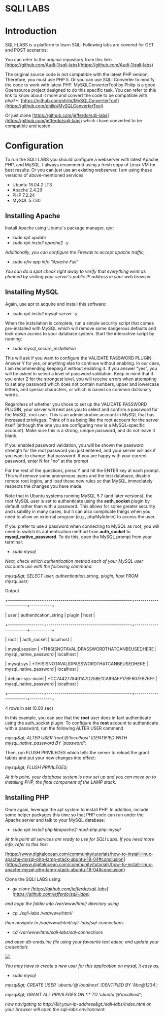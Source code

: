 # SQLI LABS

# Introduction

SQLI-LABS is a platform to learn SQLI Following labs are covered for GET and POST scenarios:

You can refer to the original repository from this link: [https://github.com/Audi-1/sqli-labs](https://github.com/Audi-1/sqli-labs)

The original source code is not compatible with the latest PHP version. Therefore, you must use PHP 5. Or you can use SQLI Converter to modify the code to work with latest PHP. MySQLConverterTool by Philip is a good Opensource project designed to do this specific task. You can refer to this link to know about it more and convert the code to be compatible with php7+: [https://github.com/philip/MySQLConverterTool](https://github.com/philip/MySQLConverterTool)

Or just clone [https://github.com/jefferdo/sqli-labs](https://github.com/jefferdo/sqli-labs) which i have converted to be compatible and tested.

# Configuration

To run the SQLI LABS you should configure a webserver with latest Apache, PHP, and MySQL. I always recommend using a fresh copy of Linux VM for best results. Or you can just use an existing webserver. I am using these versions of above-mentioned services

- Ubuntu 18.04.2 LTS
- Apache 2.4.29
- PHP 7.2.24
- MySQL 5.7.30

## Installing Apache

Install Apache using Ubuntu&#39;s package manager, _apt_:

- _sudo apt update_
- _sudo apt install apache2 -y_

_Additionally, you can configure the Firewall to accept apache traffic,_

- _sudo ufw app info &quot;Apache Full&quot;_

_You can do a spot check right away to verify that everything went as planned by visiting your server&#39;s public IP address in your web browser._

## Installing MySQL

Again, use apt to acquire and install this software:

- _sudo apt install mysql-server -y_

When the installation is complete, run a simple security script that comes pre-installed with MySQL which will remove some dangerous defaults and lock down access to your database system. Start the interactive script by running:

- _sudo mysql\_secure\_installation_

This will ask if you want to configure the VALIDATE PASSWORD PLUGIN, Answer Y for yes, or anything else to continue without enabling. In our case, I am recommending keeping it without enabling it. If you answer &quot;yes&quot;, you will be asked to select a level of password validation. Keep in mind that if you enter 2 for the strongest level, you will receive errors when attempting to set any password which does not contain numbers, upper and lowercase letters, and special characters, or which is based on common dictionary words.

Regardless of whether you chose to set up the VALIDATE PASSWORD PLUGIN, your server will next ask you to select and confirm a password for the MySQL root user. This is an administrative account in MySQL that has increased privileges. Think of it as being like the root account for the server itself (although the one you are configuring now is a MySQL-specific account). Make sure this is a strong, unique password, and do not leave it blank.

If you enabled password validation, you will be shown the password strength for the root password you just entered, and your server will ask if you want to change that password. If you are happy with your current password, enter N for &quot;no&quot; at the prompt

For the rest of the questions, press Y and hit the ENTER key at each prompt. This will remove some anonymous users and the test database, disable remote root logins, and load these new rules so that MySQL immediately respects the changes you have made.

Note that in Ubuntu systems running MySQL 5.7 (and later versions), the root MySQL user is set to authenticate using the **auth\_socket** plugin by default rather than with a password. This allows for some greater security and usability in many cases, but it can also complicate things when you need to allow an external program (e.g., phpMyAdmin) to access the user.

If you prefer to use a password when connecting to MySQL as root, you will need to switch its authentication method from **auth\_socket** to **mysql\_native\_password**. To do this, open the MySQL prompt from your terminal:

- _sudo mysql_

_Next, check which authentication method each of your MySQL user accounts use with the following command:_

_mysql\&gt; SELECT user, authentication\_string, plugin, host FROM mysql.user;_

Output

+------------------+-------------------------------------------+-----------------------+-----------+

| user | authentication\_string | plugin | host |

+------------------+-------------------------------------------+-----------------------+-----------+

| root | | auth\_socket | localhost |

| mysql.session | \*THISISNOTAVALIDPASSWORDTHATCANBEUSEDHERE | mysql\_native\_password | localhost |

| mysql.sys | \*THISISNOTAVALIDPASSWORDTHATCANBEUSEDHERE | mysql\_native\_password | localhost |

| debian-sys-maint | \*CC744277A401A7D25BE1CA89AFF17BF607F876FF | mysql\_native\_password | localhost |

+------------------+-------------------------------------------+-----------------------+-----------+

4 rows in set (0.00 sec)

In this example, you can see that the  **root**  user does in fact authenticate using the auth\_socket plugin. To configure the  **root**  account to authenticate with a password, run the following ALTER USER command.

_mysql\&gt; ALTER USER &#39;root&#39;@&#39;localhost&#39; IDENTIFIED WITH mysql\_native\_password BY &#39;password&#39;;_

Then, run FLUSH PRIVILEGES which tells the server to reload the grant tables and put your new changes into effect:

_mysql\&gt; FLUSH PRIVILEGES;_

_At this point, your database system is now set up and you can move on to installing PHP, the final component of the LAMP stack._

## Installing PHP

Once again, leverage the apt system to install PHP. In addition, include some helper packages this time so that PHP code can run under the Apache server and talk to your MySQL database:

- _sudo apt install php libapache2-mod-php php-mysql_

_At this point all services are ready to use for SQLI Labs. If you need more info, refer to this link:_

[https://www.digitalocean.com/community/tutorials/how-to-install-linux-apache-mysql-php-lamp-stack-ubuntu-18-04#conclusion](https://www.digitalocean.com/community/tutorials/how-to-install-linux-apache-mysql-php-lamp-stack-ubuntu-18-04#conclusion)

Clone the SQLI LABS using:

- _git clone [https://github.com/jefferdo/sqli-labs](https://github.com/jefferdo/sqli-labs)_

_and copy the folder into /var/www/html/ directory using_

- _cp ./sqli-labs /var/www/html/_

_then navigate to /var/www/html/sqli-labs/sql-connections_

- _cd /var/www/html/sqli-labs/sql-connections_

_and open_ _db-creds.inc_ _file using your favourite text editor, and update your credentials_

![](RackMultipart20200716-4-t941d_html_6ad5c579729934a8.png)

_You may have to create a new user for this application on mysql, it easy as,_

- _sudo mysql_

_mysql\&gt; CREATE USER &#39;ubuntu&#39;@&#39;localhost&#39; IDENTIFIED BY &#39;Abc@1234&#39;;_

_mysql\&gt; GRANT ALL PRIVILEGES ON \*.\* TO &#39;ubuntu&#39;@&#39;localhost&#39;;_

_now navigating to http://\&lt;your-ip-address\&gt;/sqli-labs/index.html on your browser will open the sqli-labs environment._

